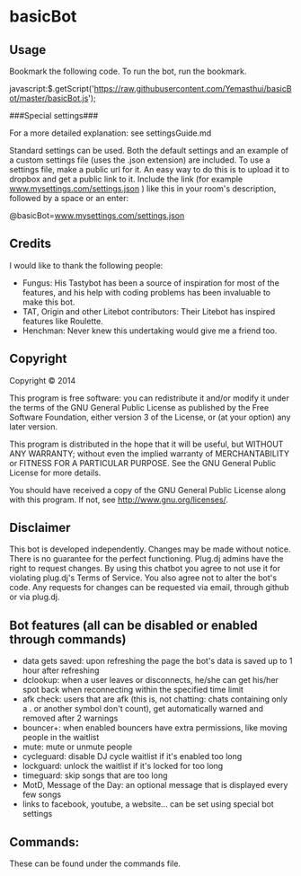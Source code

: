 basicBot
========

Usage
-----

Bookmark the following code. To run the bot, run the bookmark.

javascript:$.getScript('https://raw.githubusercontent.com/Yemasthui/basicBot/master/basicBot.js');

###Special settings###

For a more detailed explanation: see settingsGuide.md

Standard settings can be used. Both the default settings and an example of a custom settings file (uses the .json extension) are included.
To use a settings file, make a public url for it. An easy way to do this is to upload it to dropbox and get a public link to it.
Include the link (for example www.mysettings.com/settings.json ) like this in your room's description, followed by a space or an enter:

@basicBot=www.mysettings.com/settings.json


Credits
-------

I would like to thank the following people:

- Fungus: His Tastybot has been a source of inspiration for most of the features, and his help with coding problems has been invaluable to make this bot.
- TAT, Origin and other Litebot contributors: Their Litebot has inspired features like Roulette.
- Henchman: Never knew this undertaking would give me a friend too.


Copyright
---------

Copyright &copy; 2014
 
This program is free software: you can redistribute it and/or modify
it under the terms of the GNU General Public License as published by
the Free Software Foundation, either version 3 of the License, or
(at your option) any later version.

This program is distributed in the hope that it will be useful,
but WITHOUT ANY WARRANTY; without even the implied warranty of
MERCHANTABILITY or FITNESS FOR A PARTICULAR PURPOSE.  See the
GNU General Public License for more details.

You should have received a copy of the GNU General Public License
along with this program.  If not, see http://www.gnu.org/licenses/.


Disclaimer
----------

This bot is developed independently. Changes may be made without notice. There is no guarantee for the perfect functioning.
Plug.dj admins have the right to request changes. 
By using this chatbot you agree to not use it for violating plug.dj's Terms of Service. 
You also agree not to alter the bot's code. Any requests for changes can be requested via email, through github or via plug.dj.


Bot features (all can be disabled or enabled through commands)
--------------------------------------------------------------

- data gets saved: upon refreshing the page the bot's data is saved up to 1 hour after refreshing
- dclookup: when a user leaves or disconnects, he/she can get his/her spot back when reconnecting within the specified time limit
- afk check: users that are afk (this is, not chatting: chats containing only a . or another symbol don't count), get automatically warned and removed after 2 warnings
- bouncer+: when enabled bouncers have extra permissions, like moving people in the waitlist
- mute: mute or unmute people
- cycleguard: disable DJ cycle waitlist if it's enabled too long
- lockguard: unlock the waitlist if it's locked for too long
- timeguard: skip songs that are too long
- MotD, Message of the Day: an optional message that is displayed every few songs
- links to facebook, youtube, a website... can be set using special bot settings

Commands:
---------

These can be found under the commands file.